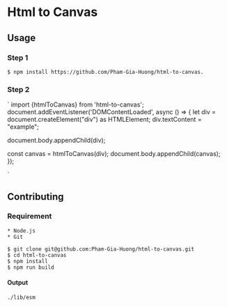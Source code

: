 # Html to Canvas

## Usage
### Step 1
`
$ npm install https://github.com/Pham-Gia-Huong/html-to-canvas.
`
### Step 2 
`
import {htmlToCanvas} from 'html-to-canvas';
document.addEventListener('DOMContentLoaded', async () => {
  let div = document.createElement("div") as HTMLElement;
  div.textContent = "example";

  document.body.appendChild(div);

  const canvas = htmlToCanvas(div);
  document.body.appendChild(canvas);
});

`

## Contributing

### Requirement
```
* Node.js
* Git
```

```
$ git clone git@github.com:Pham-Gia-Huong/html-to-canvas.git
$ cd html-to-canvas
$ npm install
$ npm run build
```

#### Output
```
./lib/esm
```